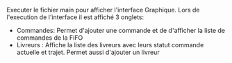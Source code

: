Executer le fichier main pour afficher l'interface Graphique.
Lors de l'execution de l'interface il est affiché 3 onglets:
- Commandes:
  Permet d'ajouter une commande et de d'afficher la liste de commandes de la FiFO
- Livreurs :
  Affiche la liste des livreurs avec leurs statut commande actuelle et trajet.
  Permet aussi d'ajouter un livreur
